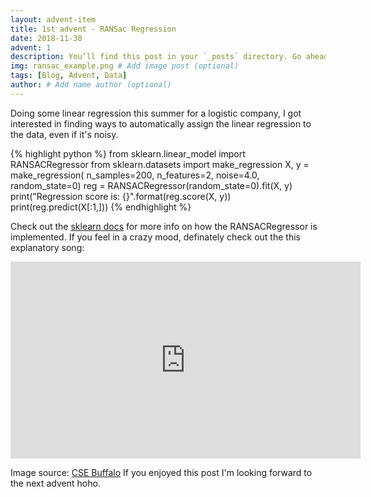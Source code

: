 ```yaml
---
layout: advent-item
title: 1st advent - RANSac Regression
date: 2018-11-30
advent: 1
description: You’ll find this post in your `_posts` directory. Go ahead and edit it and re-build the site to see your changes. # Add post description (optional)
img: ransac_example.png # Add image post (optional)
tags: [Blog, Advent, Data]
author: # Add name author (optional)
---
```


Doing some linear regression this summer for a logistic company,
I got interested in finding ways to automatically assign the linear regression to the data,
even if it's noisy.

{% highlight python %}
from sklearn.linear_model import RANSACRegressor
from sklearn.datasets import make_regression
X, y = make_regression(
       n_samples=200, n_features=2, noise=4.0, random_state=0)
reg = RANSACRegressor(random_state=0).fit(X, y)
print("Regression score is: {}".format(reg.score(X, y))
print(reg.predict(X[:1,]))
{% endhighlight %}

Check out the [sklearn docs][scikit-docs] for more info on how the RANSACRegressor is implemented. If you  feel in a crazy mood, definately check out the this explanatory song:
<iframe width="560" height="315" src="https://www.youtube.com/embed/1YNjMxxXO-E" frameborder="0" allow="accelerometer; autoplay; encrypted-media; gyroscope; picture-in-picture" allowfullscreen></iframe>


Image source: [CSE Buffalo][image-source]
If you enjoyed this post I'm looking forward to the next advent hoho.


[scikit-docs]: https://scikit-learn.org/stable/modules/generated/sklearn.linear_model.RANSACRegressor.html
[image-source]:   https://cse.buffalo.edu/~jryde/lectures/cse410/MobileRobotMapping_2.html
[ransac-talk]: https://www.youtube.com/watch?v=1YNjMxxXO-E
